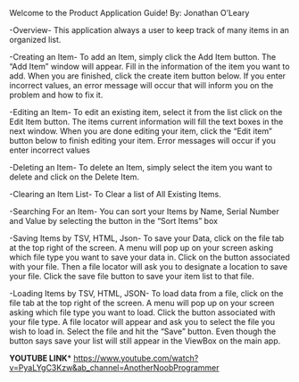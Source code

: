 Welcome to the Product Application Guide!
By: Jonathan O’Leary 

-Overview-
This application always a user to keep track of many items in an organized list.

-Creating an Item-
To add an Item, simply click the Add Item button. The “Add Item” window will appear. 
Fill in the information of the item you want to add. When you are finished, 
click the create item button below. If you enter incorrect values, an error message 
will occur that will inform you on the problem and how to fix it. 

-Editing an Item-
To edit an existing item, select it from the list click on the Edit Item button. 
The items current information will fill the text boxes in the next window. When 
you are done editing your item, click the “Edit item” button below to finish 
editing your item. Error messages will occur if you enter incorrect values

-Deleting an Item-
To delete an Item, simply select the item you want to delete and click on the Delete Item. 

-Clearing an Item List-
To Clear a list of All Existing Items. 

-Searching For an Item-
You can sort your Items by Name, Serial Number and Value by selecting the 
button in the “Sort Items” box

-Saving Items by TSV, HTML, Json-
To save your Data, click on the file tab at the top right of the screen. A menu will 
pop up on your screen asking which file type you want to save your data in. Click on 
the button associated with your file. Then a file locator will ask you to designate 
a location to save your file. Click the save file button to save your item list to that file.

-Loading Items by TSV, HTML, JSON-
To load data from a file, click on the file tab at the top right of the screen. A menu 
will pop up on your screen asking which file type you want to load. Click the button 
associated with your file type. A file locator will appear and ask you to select the file 
you wish to load in. Select the file and hit the “Save” button. Even though the button 
says save your list will still appear in the ViewBox on the main app. 

**YOUTUBE LINK***
https://www.youtube.com/watch?v=PyaLYgC3Kzw&ab_channel=AnotherNoobProgrammer
